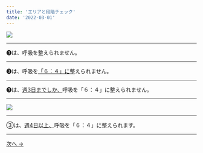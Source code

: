 ```yaml
---
title: 'エリアと段階チェック'
date: '2022-03-01'
---
```

![](/images/03.jpg)
***
➌は、呼吸を整えられません。
***
➌は、呼吸を[「６：４」に]()整えられません。   
***
➌は、[週3日までしか、]()呼吸を「６：４」に整えられません。  
***
![](/images/03_.jpg)
***
③は、[週4日以上、]()呼吸を「６：４」に整えられます。
***
[ 次へ → ](/posts/0-12344)

